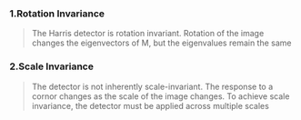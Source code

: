 ### 1.Rotation Invariance

>The Harris detector is rotation invariant. Rotation of the image changes the eigenvectors of M, but the eigenvalues remain the same

### 2.Scale Invariance

>The detector is not inherently scale-invariant. The response to a cornor changes as the scale of the image changes. To achieve scale invariance, the detector must be applied across multiple scales